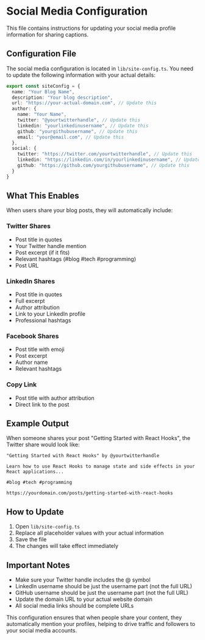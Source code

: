 # Social Media Configuration

This file contains instructions for updating your social media profile information for sharing captions.

## Configuration File

The social media configuration is located in `lib/site-config.ts`. You need to update the following information with your actual details:

```typescript
export const siteConfig = {
  name: "Your Blog Name",
  description: "Your blog description",
  url: "https://your-actual-domain.com", // Update this
  author: {
    name: "Your Name",
    twitter: "@yourtwitterhandle", // Update this
    linkedin: "yourlinkedinusername", // Update this
    github: "yourgithubusername", // Update this
    email: "your@email.com", // Update this
  },
  social: {
    twitter: "https://twitter.com/yourtwitterhandle", // Update this
    linkedin: "https://linkedin.com/in/yourlinkedinusername", // Update this
    github: "https://github.com/yourgithubusername", // Update this
  }
}
```

## What This Enables

When users share your blog posts, they will automatically include:

### Twitter Shares
- Post title in quotes
- Your Twitter handle mention
- Post excerpt (if it fits)
- Relevant hashtags (#blog #tech #programming)
- Post URL

### LinkedIn Shares
- Post title in quotes
- Full excerpt
- Author attribution
- Link to your LinkedIn profile
- Professional hashtags

### Facebook Shares
- Post title with emoji
- Post excerpt
- Author name
- Relevant hashtags

### Copy Link
- Post title with author attribution
- Direct link to the post

## Example Output

When someone shares your post "Getting Started with React Hooks", the Twitter share would look like:

```
"Getting Started with React Hooks" by @yourtwitterhandle

Learn how to use React Hooks to manage state and side effects in your React applications...

#blog #tech #programming

https://yourdomain.com/posts/getting-started-with-react-hooks
```

## How to Update

1. Open `lib/site-config.ts`
2. Replace all placeholder values with your actual information
3. Save the file
4. The changes will take effect immediately

## Important Notes

- Make sure your Twitter handle includes the @ symbol
- LinkedIn username should be just the username part (not the full URL)
- GitHub username should be just the username part (not the full URL)
- Update the domain URL to your actual website domain
- All social media links should be complete URLs

This configuration ensures that when people share your content, they automatically mention your profiles, helping to drive traffic and followers to your social media accounts. 
